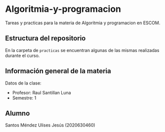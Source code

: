 # Algoritmia-y-programacion
Tareas y practicas para la materia de Algoritmia y programacion en ESCOM.
## Estructura del repositorio
En la carpeta de `practicas` se encuentran algunas de las mismas realizadas durante el curso.
## Información general de la materia
Datos de la clase:
- Profesor: Raul Santillan Luna
- Semestre: 1
## Alumno
Santos Méndez Ulises Jesús (2020630460)

